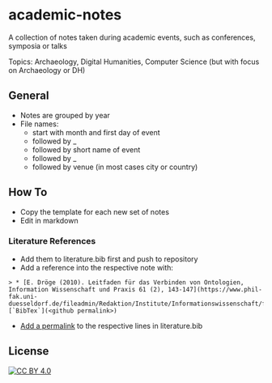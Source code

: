 # academic-notes
A collection of notes taken during academic events, such as conferences, symposia or talks

Topics: Archaeology, Digital Humanities, Computer Science (but with focus on Archaeology or DH)

## General

* Notes are grouped by year
* File names:
  * start with month and first day of event
  * followed by _
  * followed by short name of event
  * followed by _
  * followed by venue (in most cases city or country)

## How To

* Copy the template for each new set of notes
* Edit in markdown

### Literature References

* Add them to literature.bib first and push to repository
* Add a reference into the respective note with:
```
> * [E. Dröge (2010). Leitfaden für das Verbinden von Ontologien, Information Wissenschaft und Praxis 61 (2), 143-147](https://www.phil-fak.uni-duesseldorf.de/fileadmin/Redaktion/Institute/Informationswissenschaft/forschung/wissensrepraesentation/1268059439iwp_61_201.pdf) [`BibTex`](<github permalink>)
```
* [Add a permalink](https://help.github.com/en/github/managing-your-work-on-github/creating-a-permanent-link-to-a-code-snippet) to the respective lines in literature.bib

## License
[![CC BY 4.0][cc-by-shield]][cc-by]

[cc-by]: http://creativecommons.org/licenses/by/4.0/
[cc-by-shield]: https://img.shields.io/badge/License-CC%20BY%204.0-lightgrey.svg
